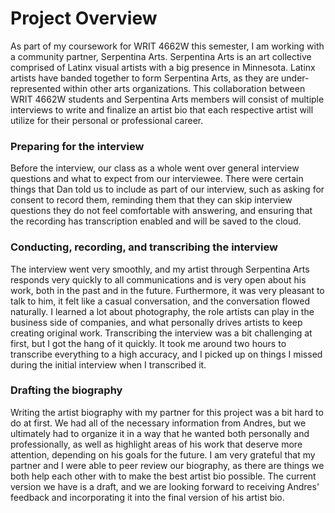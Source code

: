 # Project Overview

As part of my coursework for WRIT 4662W this semester, I am working with a community partner, Serpentina Arts. Serpentina Arts is an art collective comprised of Latinx visual artists with a big presence in Minnesota. Latinx artists have banded together to form Serpentina Arts, as they are under-represented within other arts organizations. This collaboration between WRIT 4662W students and Serpentina Arts members will consist of multiple interviews to write and finalize an artist bio that each respective artist will utilize for their personal or professional career.

### Preparing for the interview

Before the interview, our class as a whole went over general interview questions and what to expect from our interviewee. There were certain things that Dan told us to include as part of our interview, such as asking for consent to record them, reminding them that they can skip interview questions they do not feel comfortable with answering, and ensuring that the recording has transcription enabled and will be saved to the cloud.

### Conducting, recording, and transcribing the interview

The interview went very smoothly, and my artist through Serpentina Arts responds very quickly to all communications and is very open about his work, both in the past and in the future. Furthermore, it was very pleasant to talk to him, it felt like a casual conversation, and the conversation flowed naturally. I learned a lot about photography, the role artists can play in the business side of companies, and what personally drives artists to keep creating original work. Transcribing the interview was a bit challenging at first, but I got the hang of it quickly. It took me around two hours to transcribe everything to a high accuracy, and I picked up on things I missed during the initial interview when I transcribed it.

### Drafting the biography

Writing the artist biography with my partner for this project was a bit hard to do at first. We had all of the necessary information from Andres, but we ultimately had to organize it in a way that he wanted both personally and professionally, as well as highlight areas of his work that deserve more attention, depending on his goals for the future. I am very grateful that my partner and I were able to peer review our biography, as there are things we both help each other with to make the best artist bio possible. The current version we have is a draft, and we are looking forward to receiving Andres' feedback and incorporating it into the final version of his artist bio.